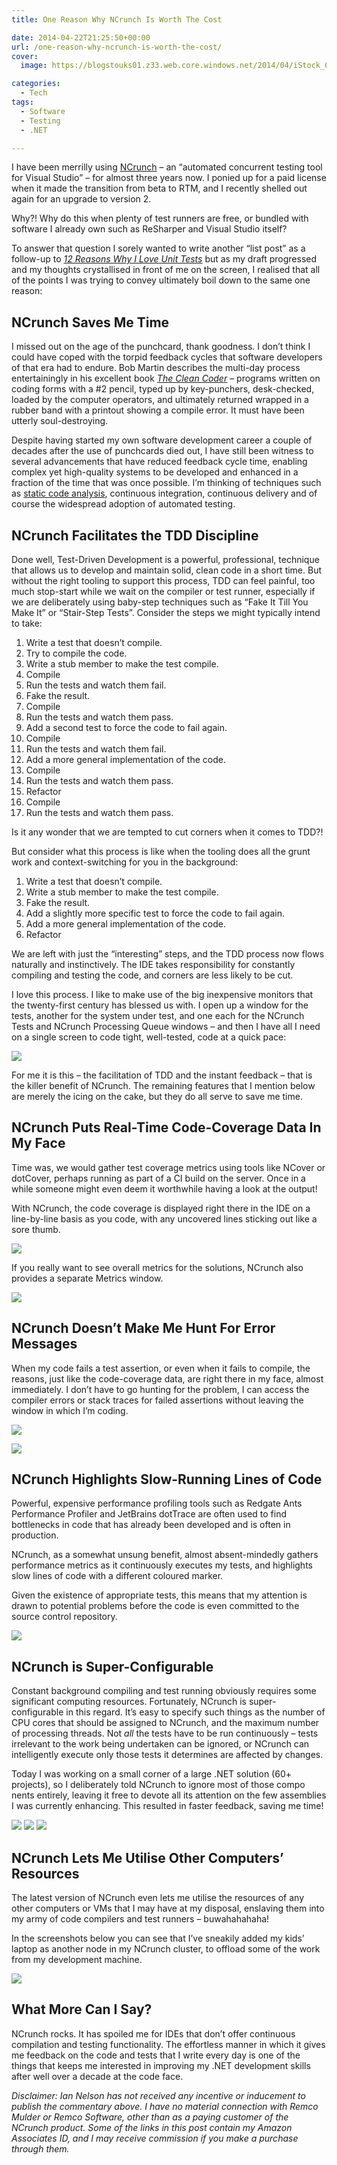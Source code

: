 ```yaml
---
title: One Reason Why NCrunch Is Worth The Cost

date: 2014-04-22T21:25:50+00:00
url: /one-reason-why-ncrunch-is-worth-the-cost/
cover: 
  image: https://blogstouks01.z33.web.core.windows.net/2014/04/iStock_000013107404Small.jpg

categories:
  - Tech
tags:
  - Software
  - Testing
  - .NET

---
```

I have been merrilly using [NCrunch][1] – an “automated concurrent testing tool for Visual Studio” – for almost three years now. I ponied up for a paid license when it made the transition from beta to RTM, and I recently shelled out again for an upgrade to version 2.

Why?! Why do this when plenty of test runners are free, or bundled with software I already own such as ReSharper and Visual Studio itself?

To answer that question I sorely wanted to write another “list post” as a follow-up to _[12 Reasons Why I Love Unit Tests][2]_ but as my draft progressed and my thoughts crystallised in front of me on the screen, I realised that all of the points I was trying to convey ultimately boil down to the same one reason:

## NCrunch Saves Me Time

I missed out on the age of the punchcard, thank goodness. I don’t think I could have coped with the torpid feedback cycles that software developers of that era had to endure. Bob Martin describes the multi-day process entertainingly in his excellent book [_The Clean Coder_][3] – programs written on coding forms with a #2 pencil, typed up by key-punchers, desk-checked, loaded by the computer operators, and ultimately returned wrapped in a rubber band with a printout showing a compile error. It must have been utterly soul-destroying.

Despite having started my own software development career a couple of decades after the use of punchcards died out, I have still been witness to several advancements that have reduced feedback cycle time, enabling complex yet high-quality systems to be developed and enhanced in a fraction of the time that was once possible. I’m thinking of techniques such as [static code analysis][4], continuous integration, continuous delivery and of course the widespread adoption of automated testing.

## NCrunch Facilitates the TDD Discipline

Done well, Test-Driven Development is a powerful, professional, technique that allows us to develop and maintain solid, clean code in a short time. But without the right tooling to support this process, TDD can feel painful, too much stop-start while we wait on the compiler or test runner, especially if we are deliberately using baby-step techniques such as “Fake It Till You Make It” or “Stair-Step Tests”. Consider the steps we might typically intend to take:

1. Write a test that doesn’t compile.
1. Try to compile the code.
1. Write a stub member to make the test compile.
1. Compile
1. Run the tests and watch them fail.
1. Fake the result.
1. Compile
1. Run the tests and watch them pass.
1. Add a second test to force the code to fail again.
1. Compile
1. Run the tests and watch them fail.
1. Add a more general implementation of the code.
1. Compile
1. Run the tests and watch them pass.
1. Refactor
1. Compile
1. Run the tests and watch them pass.

Is it any wonder that we are tempted to cut corners when it comes to TDD?!

But consider what this process is like when the tooling does all the grunt work and context-switching for you in the background:

1. Write a test that doesn’t compile.
1. Write a stub member to make the test compile.
1. Fake the result.
1. Add a slightly more specific test to force the code to fail again.
1. Add a more general implementation of the code.
1. Refactor

We are left with just the “interesting” steps, and the TDD process now flows naturally and instinctively. The IDE takes responsibility for constantly compiling and testing the code, and corners are less likely to be cut.

I love this process. I like to make use of the big inexpensive monitors that the twenty-first century has blessed us with. I open up a window for the tests, another for the system under test, and one each for the NCrunch Tests and NCrunch Processing Queue windows – and then I have all I need on a single screen to code tight, well-tested, code at a quick pace:

![](https://blogstouks01.z33.web.core.windows.net/2023/08/NCrunch.png)

For me it is this – the facilitation of TDD and the instant feedback – that is the killer benefit of NCrunch. The remaining features that I mention below are merely the icing on the cake, but they do all serve to save me time.

## NCrunch Puts Real-Time Code-Coverage Data In My Face

Time was, we would gather test coverage metrics using tools like NCover or dotCover, perhaps running as part of a CI build on the server. Once in a while someone might even deem it worthwhile having a look at the output!

With NCrunch, the code coverage is displayed right there in the IDE on a line-by-line basis as you code, with any uncovered lines sticking out like a sore thumb.

![](https://blogstouks01.z33.web.core.windows.net/2023/08/Uncovered.png)

If you really want to see overall metrics for the solutions, NCrunch also provides a separate Metrics window.

![](https://blogstouks01.z33.web.core.windows.net/2023/08/NCrunchMetrics.png)

## NCrunch Doesn’t Make Me Hunt For Error Messages

When my code fails a test assertion, or even when it fails to compile, the reasons, just like the code-coverage data, are right there in my face, almost immediately. I don’t have to go hunting for the problem, I can access the compiler errors or stack traces for failed assertions without leaving the window in which I’m coding.

![](https://blogstouks01.z33.web.core.windows.net/2023/08/NCrunchExceptions.png)

![](https://blogstouks01.z33.web.core.windows.net/2023/08/NCrunchAssertions.png)

## NCrunch Highlights Slow-Running Lines of Code

Powerful, expensive performance profiling tools such as Redgate Ants Performance Profiler and JetBrains dotTrace are often used to find bottlenecks in code that has already been developed and is often in production.

NCrunch, as a somewhat unsung benefit, almost absent-mindedly gathers performance metrics as it continuously executes my tests, and highlights slow lines of code with a different coloured marker.

Given the existence of appropriate tests, this means that my attention is drawn to potential problems before the code is even committed to the source control repository.

![](https://blogstouks01.z33.web.core.windows.net/2023/08/NCrunchSlow.png)

## NCrunch is Super-Configurable

Constant background compiling and test running obviously requires some significant computing resources. Fortunately, NCrunch is super-configurable in this regard. It’s easy to specify such things as the number of CPU cores that should be assigned to NCrunch, and the maximum number of processing threads. Not _all_ the tests have to be run continuously – tests irrelevant to the work being undertaken can be ignored, or NCrunch can intelligently execute only those tests it determines are affected by changes.

Today I was working on a small corner of a large .NET solution (60+ projects), so I deliberately told NCrunch to ignore most of those compo  
nents entirely, leaving it free to devote all its attention on the few assemblies I was currently enhancing. This resulted in faster feedback, saving me time!

![](https://blogstouks01.z33.web.core.windows.net/2023/08/NCrunchModes.png)
![](https://blogstouks01.z33.web.core.windows.net/2023/08/NCrunchConfig1.png)
![](https://blogstouks01.z33.web.core.windows.net/2023/08/NCrunchConfig2.png)

## NCrunch Lets Me Utilise Other Computers’ Resources

The latest version of NCrunch even lets me utilise the resources of any other computers or VMs that I may have at my disposal, enslaving them into my army of code compilers and test runners – buwahahahaha!

In the screenshots below you can see that I’ve sneakily added my kids’ laptop as another node in my NCrunch cluster, to offload some of the work from my development machine.

![](https://blogstouks01.z33.web.core.windows.net/2023/08/NCrunchDistributed.png)

## What More Can I Say?

NCrunch rocks. It has spoiled me for IDEs that don’t offer continuous compilation and testing functionality. The effortless manner in which it gives me feedback on the code and tests that I write every day is one of the things that keeps me interested in improving my .NET development skills after well over a decade at the code face.

_Disclaimer: Ian Nelson has not received any incentive or inducement to publish the commentary above. I have no material connection with Remco Mulder or Remco Software, other than as a paying customer of the NCrunch product. Some of the links in this post contain my Amazon Associates ID, and I may receive commission if you make a purchase through them._

 [1]: http://www.ncrunch.net/
 [2]: https://blog.iannelson.uk/12-reasons-why-i-love-unit-tests/
 [3]: http://amzn.to/1lQjkZT
 [4]: https://blog.iannelson.uk/ndepend/